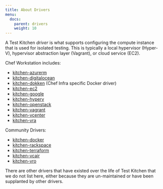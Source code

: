 ```yaml
---
title: About Drivers
menu:
  docs:
    parent: drivers
    weight: 10
---
```


A Test Kitchen *driver* is what supports configuring the compute instance that is used for isolated testing. This is typically a local hypervisor (Hyper-V), hypervisor abstraction layer (Vagrant), or cloud service (EC2).

Chef Workstation includes:

* [kitchen-azurerm](https://github.com/test-kitchen/kitchen-azurerm)
* [kitchen-digitalocean](https://github.com/test-kitchen/kitchen-digitalocean)
* [kitchen-dokken](https://github.com/test-kitchen/kitchen-dokken) (Chef Infra specific Docker driver)
* [kitchen-ec2](https://github.com/test-kitchen/kitchen-ec2)
* [kitchen-google](https://github.com/test-kitchen/kitchen-google)
* [kitchen-hyperv](https://github.com/test-kitchen/kitchen-hyperv)
* [kitchen-openstack](https://github.com/test-kitchen/kitchen-openstack)
* [kitchen-vagrant](https://github.com/test-kitchen/kitchen-vagrant)
* [kitchen-vcenter](https://github.com/chef/kitchen-vcenter)
* [kitchen-vra](https://github.com/chef/kitchen-vra)

Community Drivers:

* [kitchen-docker](https://github.com/test-kitchen/kitchen-docker)
* [kitchen-rackspace](https://github.com/test-kitchen/kitchen-rackspace)
* [kitchen-terraform](https://github.com/newcontext-oss/kitchen-terraform)
* [kitchen-vcair](https://github.com/test-kitchen/kitchen-vcair)
* [kitchen-vro](https://github.com/test-kitchen/kitchen-vro)

There are other drivers that have existed over the life of Test Kitchen that we do not list here, either because they are un-maintained or have been supplanted by other drivers.
